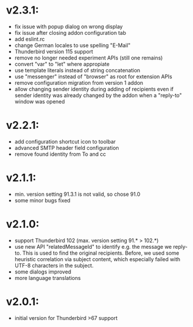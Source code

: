 # v2.3.1:
- fix issue with popup dialog on wrong display
- fix issue after closing addon configuration tab
- add eslint.rc
- change German locales to use spelling "E-Mail"
- Thunderbird version 115 support
- remove no longer needed experiment APIs (still one remains)
- convert "var" to "let" where appropiate
- use template literals instead of string concatenation
- use "messenger" instead of "browser" as root for extension APIs
- remove configuration migration from version 1 addon
- allow changing sender identity during adding of recipients even if 
  sender identity was already changed by the addon when a "reply-to" 
  window was opened

# v2.2.1:
- add configuration shortcut icon to toolbar
- advanced SMTP header field configuration
- remove found identity from To and cc

# v2.1.1:
- min. version setting 91.3.1 is not valid, so chose 91.0
- some minor bugs fixed

# v2.1.0:
- support Thunderbird 102 (max. version setting 91.\* > 102.\*)
- use new API "relatedMessageId" to identify e.g. the message we reply-to.
  This is used to find the original recipients. Before, we used some heuristic
  correlation via subject content, which especially failed with UTF-8
  characters in the subject.
- some dialogs improved
- more language translations

# v2.0.1:
- initial version for Thunderbird >67 support
